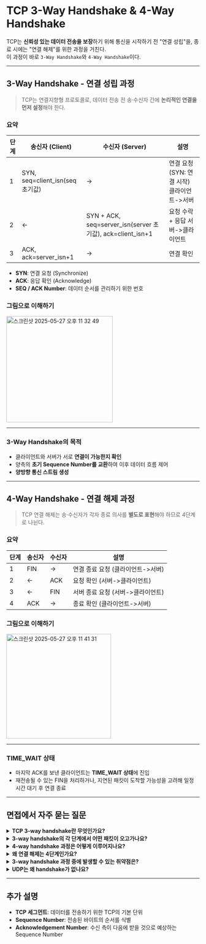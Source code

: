 # TCP 3-Way Handshake & 4-Way Handshake

TCP는 **신뢰성 있는 데이터 전송을 보장**하기 위해 통신을 시작하기 전 "연결 성립"을, 종료 시에는 "연결 해제"를 위한 과정을 거친다.  
이 과정이 바로 `3-Way Handshake`와 `4-Way Handshake`이다.

---

## 3-Way Handshake - 연결 성립 과정

> TCP는 연결지향형 프로토콜로, 데이터 전송 전 송·수신자 간에 **논리적인 연결을 먼저 설정**해야 한다.

### 요약

| 단계 | 송신자 (Client) | 수신자 (Server) | 설명 |
|------|------------------|------------------|------|
| 1    | SYN, seq=client_isn(seq 초기값)       |     ->             | 연결 요청 (SYN: 연결 시작) 클라이언트->서버 |
| 2    |      <-           | SYN + ACK, seq=server_isn(server 초기값), ack=client_isn+1 | 요청 수락 + 응답 서버->클라이언트|
| 3    | ACK, ack=server_isn+1     |        ->          | 연결 확인 |

- **SYN**: 연결 요청 (Synchronize)
- **ACK**: 응답 확인 (Acknowledge)
- **SEQ / ACK Number**: 데이터 순서를 관리하기 위한 번호

### 그림으로 이해하기
<img width="277" alt="스크린샷 2025-05-27 오후 11 32 49" src="https://github.com/user-attachments/assets/e592c6b5-0f5b-4b59-899b-451e73915d57" />


---


### 3-Way Handshake의 목적
- 클라이언트와 서버가 서로 **연결이 가능한지 확인**
- 양측의 **초기 Sequence Number를 교환**하여 이후 데이터 흐름 제어
- **양방향 통신 스트림 생성**

---

## 4-Way Handshake - 연결 해제 과정

> TCP 연결 해제는 송·수신자가 각자 종료 의사를 **별도로 표현**해야 하므로 4단계로 나뉜다.

### 요약

| 단계 | 송신자 | 수신자 | 설명 |
|------|--------|--------|------|
| 1    | FIN    |   ->     | 연결 종료 요청 (클라이언트->서버)|
| 2    |    <-  | ACK    | 요청 확인 (서버->클라이언트)|
| 3    |    <-  | FIN    | 서버 종료 요청 (서버->클라이언트)|
| 4    | ACK    |   ->     | 종료 확인 (클라이언트->서버)|

### 그림으로 이해하기
<img width="273" alt="스크린샷 2025-05-27 오후 11 41 31" src="https://github.com/user-attachments/assets/3c7f55e0-d99a-4dfb-b2e6-45800afa335d" />

---

### TIME_WAIT 상태
- 마지막 ACK를 보낸 클라이언트는 **TIME_WAIT 상태**에 진입
- 재전송될 수 있는 FIN을 처리하거나, 지연된 패킷이 도착할 가능성을 고려해 일정 시간 대기 후 연결 종료

---

## 면접에서 자주 묻는 질문

<details>
<summary><b>TCP 3-way handshake란 무엇인가요?</b></summary>
TCP는 연결 지향형 프로토콜입니다. 송신자와 수신자가 통신을 시작하기 전에 서로 연결 가능한 상태인지 확인하기 위해 3단계의 handshake 과정을 거칩니다.
</details>

<details>
<summary><b>3-way handshake의 각 단계에서 어떤 패킷이 오고가나요?</b></summary>
1. 클라이언트가 SYN 패킷을 서버로 전송  
2. 서버는 SYN과 ACK 패킷을 함께 전송  
3. 클라이언트는 ACK 패킷을 서버로 전송  
이후에 연결이 성립되고 데이터 송수신이 가능합니다.
</details>

<details>
<summary><b>4-way handshake 과정은 어떻게 이루어지나요?</b></summary>
1. 클라이언트가 서버로 FIN 요청을 보냄  
2. 서버는 ACK를 보내고 CLOSE_WAIT 상태  
3. 서버가 데이터 처리를 끝낸 후 FIN을 전송  
4. 클라이언트가 ACK를 보내고 TIME_WAIT 후 종료  
</details>

<details>
<summary><b>왜 연결 해제는 4단계인가요?</b></summary>
TCP는 양방향 통신이므로 **각 방향의 연결을 따로 종료**해야 합니다. 클라이언트 → 서버 종료 요청, 서버 → 클라이언트 종료 요청이 따로 처리됩니다.
</details>

<details>
<summary><b>3-way handshake 과정 중에 발생할 수 있는 취약점은?</b></summary>
**SYN Flooding 공격**: 클라이언트가 악의적으로 다수의 SYN만 보내고 ACK를 생략하여 서버의 자원을 고갈시키는 공격.  
방지 방법: SYN 쿠키, 방화벽 설정, backlog 큐 조정 등
</details>

<details>
<summary><b>UDP는 왜 handshake가 없나요?</b></summary>
UDP는 **비연결지향 프로토콜**이기 때문에 연결 설정 과정 없이 바로 데이터를 전송합니다. 빠른 전송이 필요한 서비스(예: DNS, 실시간 스트리밍)에 주로 사용됩니다.
</details>

---

## 추가 설명

- **TCP 세그먼트**: 데이터를 전송하기 위한 TCP의 기본 단위
- **Sequence Number**: 전송된 바이트의 순서를 식별
- **Acknowledgement Number**: 수신 측이 다음에 받을 것으로 예상하는 Sequence Number

